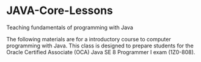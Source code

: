 # JAVA-Core-Lessons
Teaching fundamentals of programming with Java

The following materials are for a introductory course to computer programming with Java.
This class is designed to prepare students for the Oracle Certified Associate (OCA) Java SE 8 Programmer I exam (1Z0-808).
